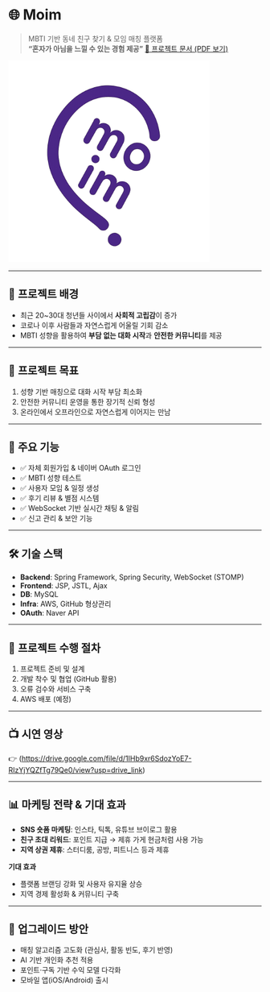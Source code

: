 # 🌐 Moim
> MBTI 기반 동네 친구 찾기 & 모임 매칭 플랫폼  
> **“혼자가 아님을 느낄 수 있는 경험 제공”**
[📄 프로젝트 문서 (PDF 보기)](https://github.com/won-Jo0n/moim/blob/master/docs/moim.pdf)

<img src="./images/main.png" alt="로고" width="400" height="400"/>

---

## 📌 프로젝트 배경
- 최근 20~30대 청년들 사이에서 **사회적 고립감**이 증가  
- 코로나 이후 사람들과 자연스럽게 어울릴 기회 감소  
- MBTI 성향을 활용하여 **부담 없는 대화 시작**과 **안전한 커뮤니티**를 제공  

---

## 🎯 프로젝트 목표
1. 성향 기반 매칭으로 대화 시작 부담 최소화  
2. 안전한 커뮤니티 운영을 통한 장기적 신뢰 형성  
3. 온라인에서 오프라인으로 자연스럽게 이어지는 만남  

---

## 🔑 주요 기능
- ✅ 자체 회원가입 & 네이버 OAuth 로그인  
- ✅ MBTI 성향 테스트  
- ✅ 사용자 모임 & 일정 생성  
- ✅ 후기 리뷰 & 별점 시스템  
- ✅ WebSocket 기반 실시간 채팅 & 알림  
- ✅ 신고 관리 & 보안 기능  

---

## 🛠 기술 스택
- **Backend**: Spring Framework, Spring Security, WebSocket (STOMP)  
- **Frontend**: JSP, JSTL, Ajax  
- **DB**: MySQL  
- **Infra**: AWS, GitHub 형상관리  
- **OAuth**: Naver API  

---

## 🚀 프로젝트 수행 절차
1. 프로젝트 준비 및 설계  
2. 개발 착수 및 협업 (GitHub 활용)  
3. 오류 검수와 서비스 구축  
4. AWS 배포 (예정)  

---

## 📺 시연 영상
👉 (https://drive.google.com/file/d/1IHb9xr6SdozYoE7-RIzYjYQZfTg79Qe0/view?usp=drive_link)

---

## 📊 마케팅 전략 & 기대 효과
- **SNS 숏폼 마케팅**: 인스타, 틱톡, 유튜브 브이로그 활용  
- **친구 초대 리워드**: 포인트 지급 → 제휴 가게 현금처럼 사용 가능  
- **지역 상권 제휴**: 스터디룸, 공방, 피트니스 등과 제휴  

**기대 효과**  
- 플랫폼 브랜딩 강화 및 사용자 유지율 상승  
- 지역 경제 활성화 & 커뮤니티 구축  

---

## 🔮 업그레이드 방안
- 매칭 알고리즘 고도화 (관심사, 활동 빈도, 후기 반영)  
- AI 기반 개인화 추천 적용  
- 포인트·구독 기반 수익 모델 다각화  
- 모바일 앱(iOS/Android) 출시  

